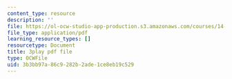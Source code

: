 ```yaml
---
content_type: resource
description: ''
file: https://ol-ocw-studio-app-production.s3.amazonaws.com/courses/14-01sc-principles-of-microeconomics-fall-2011/3b3bb97a86c9282b2ade1ce8eb19c529_-5XT0Mzl72E.pdf
file_type: application/pdf
learning_resource_types: []
resourcetype: Document
title: 3play pdf file
type: OCWFile
uid: 3b3bb97a-86c9-282b-2ade-1ce8eb19c529
---
```

